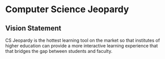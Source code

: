 # Computer Science Jeopardy

## Vision Statement
CS Jeopardy is the hottest learning tool on the market so that institutes of higher education can provide a more interactive learning experience that that bridges the gap between students and faculty.